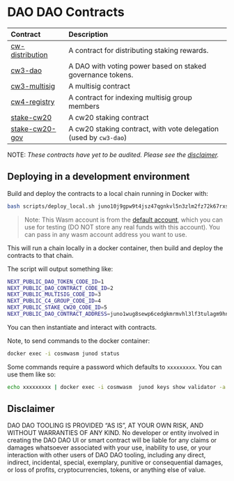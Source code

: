 # DAO DAO Contracts

| Contract                                    | Description                                                       |
| :------------------------------------------ | :---------------------------------------------------------------- |
| [cw-distribution](contract/cw-distribution) | A contract for distributing staking rewards.                      |
| [cw3-dao](contracts/cw3-dao)                | A DAO with voting power based on staked governance tokens.        |
| [cw3-multisig](contract/cw3-multisig)       | A multisig contract                                               |
| [cw4-registry](contract/cw4-registry)       | A contract for indexing multisig group members                    |
| [stake-cw20](contract/stake-cw20)           | A cw20 staking contract                                           |
| [stake-cw20-gov](contract/stake-cw20-gov)   | A cw20 staking contract, with vote delegation (used by `cw3-dao`) |

NOTE: _These contracts have yet to be audited. Please see the [disclaimer](#Disclaimer)._

## Deploying in a development environment

Build and deploy the contracts to a local chain running in Docker with:

```sh
bash scripts/deploy_local.sh juno10j9gpw9t4jsz47qgnkvl5n3zlm2fz72k67rxsg
```

> Note: This Wasm account is from the [default account](default-account.txt), which you can use for testing (DO NOT store any real funds with this account). You can pass in any wasm account address you want to use.

This will run a chain locally in a docker container, then build and deploy the contracts to that chain.

The script will output something like:

```sh
NEXT_PUBLIC_DAO_TOKEN_CODE_ID=1
NEXT_PUBLIC_DAO_CONTRACT_CODE_ID=2
NEXT_PUBLIC_MULTISIG_CODE_ID=3
NEXT_PUBLIC_C4_GROUP_CODE_ID=4
NEXT_PUBLIC_STAKE_CW20_CODE_ID=5
NEXT_PUBLIC_DAO_CONTRACT_ADDRESS=juno1wug8sewp6cedgkmrmvhl3lf3tulagm9hnvy8p0rppz9yjw0g4wtqwrw37d
```

You can then instantiate and interact with contracts.

Note, to send commands to the docker container:

```sh
docker exec -i cosmwasm junod status
```

Some commands require a password which defaults to `xxxxxxxxx`. You can use them like so:

```sh
echo xxxxxxxxx | docker exec -i cosmwasm  junod keys show validator -a
```

## Disclaimer

DAO DAO TOOLING IS PROVIDED “AS IS”, AT YOUR OWN RISK, AND WITHOUT WARRANTIES OF ANY KIND. No developer or entity involved in creating the DAO DAO UI or smart contract will be liable for any claims or damages whatsoever associated with your use, inability to use, or your interaction with other users of DAO DAO tooling, including any direct, indirect, incidental, special, exemplary, punitive or consequential damages, or loss of profits, cryptocurrencies, tokens, or anything else of value.
